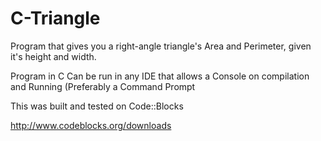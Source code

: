 # C-Triangle
Program that gives you a right-angle triangle's Area and Perimeter, given it's height and width.

Program in C
Can be run in any IDE that allows a Console on compilation and Running (Preferably a Command Prompt

This was built and tested on Code::Blocks

http://www.codeblocks.org/downloads
